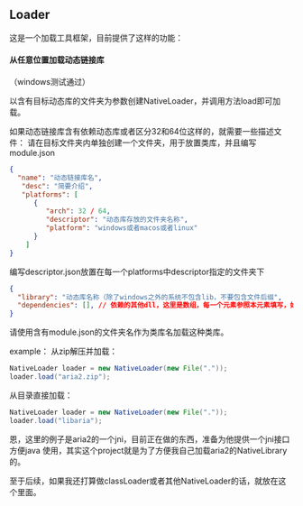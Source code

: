 ## Loader

这是一个加载工具框架，目前提供了这样的功能：

#### 从任意位置加载动态链接库

（windows测试通过）

以含有目标动态库的文件夹为参数创建NativeLoader，并调用方法load即可加载。

如果动态链接库含有依赖动态库或者区分32和64位这样的，就需要一些描述文件：
请在目标文件夹内单独创建一个文件夹，用于放置类库，并且编写
module.json 
```json
{
  "name": "动态链接库名",
   "desc": "简要介绍",
   "platforms": [
      {
         "arch": 32 / 64,
         "descriptor": "动态库存放的文件夹名称",
         "platform": "windows或者macos或者linux"
      }
    ]
}
```

编写descriptor.json放置在每一个platforms中descriptor指定的文件夹下

```json
{
  "library": "动态库名称（除了windows之外的系统不包含lib，不要包含文件后缀",
  "dependencies": [], // 依赖的其他dll，这里是数组，每一个元素参照本元素填写，如果没有的话，可以不填dependencies
}
```
请使用含有module.json的文件夹名作为类库名加载这种类库。

example：
从zip解压并加载：
```java
NativeLoader loader = new NativeLoader(new File("."));
loader.load("aria2.zip");
```

从目录直接加载：
```java
NativeLoader loader = new NativeLoader(new File("."));
loader.load("libaria");
```

恩，这里的例子是aria2的一个jni，目前正在做的东西，准备为他提供一个jni接口方便java
使用，其实这个project就是为了方便我自己加载aria2的NativeLibrary的。

至于后续，如果我还打算做classLoader或者其他NativeLoader的话，就放在这个里面。